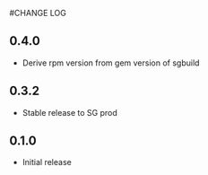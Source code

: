 #CHANGE LOG

## 0.4.0
- Derive rpm version from gem version of sgbuild

## 0.3.2
- Stable release to SG prod


## 0.1.0
- Initial release
